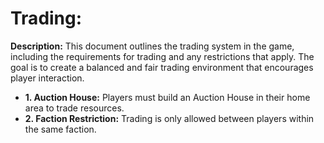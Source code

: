 # Trading:

**Description:** This document outlines the trading system in the game, including the requirements for trading and any restrictions that apply. The goal is to create a balanced and fair trading environment that encourages player interaction.

*   **1. Auction House:** Players must build an Auction House in their home area to trade resources.
*   **2. Faction Restriction:** Trading is only allowed between players within the same faction.